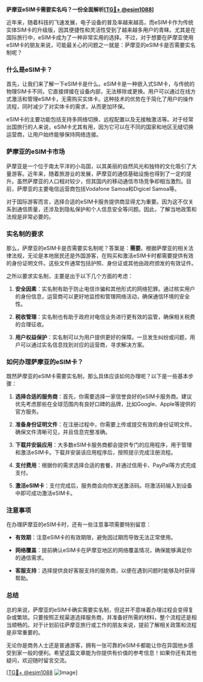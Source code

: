 **萨摩亚eSIM卡需要实名吗？一份全面解析[[TG💪+ @esim1088](https://t.me/s/esim1088)]**

近年来，随着科技的飞速发展，电子设备的普及率越来越高，而eSIM卡作为传统实体SIM卡的升级版，因其便捷性和灵活性受到了越来越多用户的青睐。尤其是在国际旅行中，eSIM卡成为了一种非常实用的选择。不过，对于想要在萨摩亚使用eSIM卡的朋友来说，可能最关心的问题之一就是：萨摩亚的eSIM卡是否需要实名制呢？

### 什么是eSIM卡？

首先，让我们来了解一下eSIM卡是什么。eSIM卡是一种嵌入式SIM卡，与传统的物理SIM卡不同，它直接焊接在设备内部，无法移除或更换。用户可以通过在线方式激活和管理eSIM卡，无需购买实体卡。这种技术的优势在于简化了用户的操作流程，同时减少了对实体卡的需求，从而更加环保。

eSIM卡的主要功能包括支持多网络切换、远程配置以及无接触激活等。对于经常出国旅行的人来说，eSIM卡尤其有用，因为它可以在不同的国家和地区无缝切换运营商，让用户始终能够保持网络连接。

### 萨摩亚的eSIM卡市场

萨摩亚是一个位于南太平洋的小岛国，以其美丽的自然风光和独特的文化吸引了大量游客。近年来，随着旅游业的发展，萨摩亚的通信基础设施也得到了一定的提升。虽然萨摩亚的人口相对较少，但其国内的移动通信市场竞争却相当激烈。目前，萨摩亚的主要电信运营商包括Vodafone Samoa和Digicel Samoa等。

对于国际游客而言，选择合适的eSIM卡服务提供商显得尤为重要。因为这不仅关系到通信质量，还涉及到隐私保护和个人信息安全等问题。因此，了解当地政策和法规是非常必要的。

### 实名制的要求

那么，萨摩亚的eSIM卡是否需要实名制呢？答案是：**需要**。根据萨摩亚的相关法律法规，无论是本地居民还是外国游客，在购买和激活eSIM卡时都需要提供有效的身份证明文件。这些文件通常包括护照、身份证或其他由政府颁发的有效证件。

之所以要求实名制，主要是出于以下几个方面的考虑：

1. **安全因素**：实名制有助于防止电信诈骗和其他形式的网络犯罪。通过核实用户的身份信息，运营商可以更好地监控和管理网络活动，确保通信环境的安全性。
   
2. **税收管理**：实名制也有助于政府对电信业务进行更有效的监管，确保相关税费的合理征收。

3. **用户权益保护**：实名制可以为用户提供更好的保障。一旦发生纠纷或问题，用户可以通过实名信息找到对应的运营商，寻求解决方案。

### 如何办理萨摩亚的eSIM卡？

既然萨摩亚的eSIM卡需要实名制，那么具体应该如何办理呢？以下是一些基本步骤：

1. **选择合适的服务商**：首先，你需要选择一家信誉良好的eSIM卡服务商。建议优先考虑那些在全球范围内有良好口碑的品牌，比如Google、Apple等提供的官方服务。

2. **准备身份证明文件**：在注册过程中，你需要上传或提交有效的身份证明文件。确保文件清晰可见，并且信息完整准确。

3. **下载并安装应用**：大多数eSIM卡服务商都会提供专门的应用程序，用于管理和激活eSIM卡。下载并安装该应用程序后，按照提示完成注册流程。

4. **支付费用**：根据你的需求选择合适的套餐，并通过信用卡、PayPal等方式完成支付。

5. **激活eSIM卡**：支付完成后，服务商会向你发送激活码。将激活码输入到设备中即可成功激活eSIM卡。

### 注意事项

在办理萨摩亚的eSIM卡时，还有一些注意事项需要特别留意：

- **有效期**：注意eSIM卡的有效期限，避免因过期而导致无法正常使用。
  
- **网络覆盖**：提前确认eSIM卡在萨摩亚地区的网络覆盖情况，确保能够满足你的通信需求。

- **客服支持**：选择提供良好客服支持的服务商，以便在遇到问题时能够及时获得帮助。

### 总结

总的来说，萨摩亚的eSIM卡确实需要实名制，但这并不意味着办理过程会变得复杂或繁琐。只要按照正规渠道选择服务商，并准备好所需的材料，整个流程还是相当顺畅的。对于计划前往萨摩亚旅行或工作的朋友来说，提前了解相关政策和流程是非常重要的。

无论你是商务人士还是普通游客，拥有一张可靠的eSIM卡都能让你在异国他乡感受到家一般的便利。希望这篇文章能为你提供有价值的参考信息！如果你还有其他疑问，欢迎随时留言交流。

[[TG💪+ @esim1088](https://t.me/s/esim1088) ![Image](https://i.postimg.cc/4NQfJmqS/Snipaste-2025-05-13-00-14-12.png)]